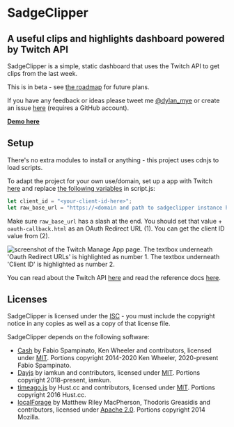 # SadgeClipper
## A useful clips and highlights dashboard powered by Twitch API 

SadgeClipper is a simple, static dashboard that uses the Twitch API to get clips from the last week. 

This is in beta - see [the roadmap](https://github.com/dylmye/sadgeclipper/projects/1) for future plans. 

If you have any feedback or ideas please tweet me [@dylan_mye](https://twitter.com/dylan_mye) or create an issue [here](https://github.com/dylmye/sadgeclipper/issues/new) (requires a GitHub account).

[**Demo here**](https://dylmye.me/sadgeclipper/)

## Setup

There's no extra modules to install or anything - this project uses cdnjs to load scripts.

To adapt the project for your own use/domain, set up a app with Twitch [here](https://dev.twitch.tv/console/apps) and replace [the following variables](https://github.com/dylmye/sadgeclipper/blob/master/script.js#L17-L18) in script.js:

```js
let client_id = "<your-client-id-here>";
let raw_base_url = "https://<domain and path to sadgeclipper instance here>/";
```

Make sure `raw_base_url` has a slash at the end. You should set that value + `oauth-callback.html` as an OAuth Redirect URL (1). You can get the client ID value from (2).

![screenshot of the Twitch Manage App page. The textbox underneath 'Oauth Redirect URLs' is highlighted as number 1. The textbox underneath 'Client ID' is highlighted as number 2.](https://user-images.githubusercontent.com/7024578/103461477-96d39500-4d16-11eb-8f1d-35d974e18733.png)

You can read about the Twitch API [here](https://dev.twitch.tv/docs/api#introduction) and read the reference docs [here](https://dev.twitch.tv/docs/api/reference).

## Licenses

SadgeClipper is licensed under the [ISC](https://github.com/dylmye/sadgeclipper/blob/master/LICENSE) - you must include the copyright notice in any copies as well as a copy of that license file.

SadgeClipper depends on the following software:
* [Cash](https://github.com/fabiospampinato/cash) by Fabio Spampinato, Ken Wheeler and contributors, licensed under [MIT](https://github.com/fabiospampinato/cash/blob/master/LICENSE.md). Portions copyright 2014-2020 Ken Wheeler, 2020-present Fabio Spampinato.
* [Dayjs](https://github.com/iamkun/dayjs) by iamkun and contributors, licensed under [MIT](https://github.com/iamkun/dayjs/blob/dev/LICENSE). Portions copyright 2018-present, iamkun.
* [timeago.js](https://github.com/hustcc/timeago.js/) by Hust.cc and contributors, licensed under [MIT](https://github.com/hustcc/timeago.js/blob/master/LICENSE). Portions copyright 2016 Hust.cc.
* [localForage](https://github.com/localForage/localForage) by Matthew Riley MacPherson, Thodoris Greasidis and contributors, licensed under [Apache 2.0](https://github.com/localForage/localForage/blob/master/LICENSE). Portions copyright 2014 Mozilla.
